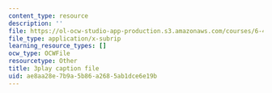 ```yaml
---
content_type: resource
description: ''
file: https://ol-ocw-studio-app-production.s3.amazonaws.com/courses/6-451-principles-of-digital-communication-ii-spring-2005/ae8aa28e7b9a5b86a2685ab1dce6e19b_MVpmgHSBSc0.vtt
file_type: application/x-subrip
learning_resource_types: []
ocw_type: OCWFile
resourcetype: Other
title: 3play caption file
uid: ae8aa28e-7b9a-5b86-a268-5ab1dce6e19b
---
```

